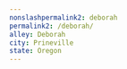 ```yaml
---
﻿nonslashpermalink2: deborah
permalink2: /deborah/
alley: Deborah
city: Prineville
state: Oregon
---
```

